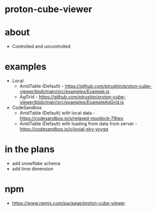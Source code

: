 # proton-cube-viewer

# about
* Controlled and uncontrolled

# examples

* Local
    * AntdTable (Default) - https://github.com/ptrushin/proton-cube-viewer/blob/main/src/examples/Example.js
    * AgGrid - https://github.com/ptrushin/proton-cube-viewer/blob/main/src/examples/ExampleAgGrid.js
* CodeSandbox
    * AntdTable (Default) with local data - https://codesandbox.io/s/relaxed-murdock-79iwx
    * AntdTable (Default) with loading from data from server - https://codesandbox.io/s/jovial-sky-ycvgq

# in the plans

* add snowflake schema
* add time dimension

# npm

* https://www.npmjs.com/package/proton-cube-viewer